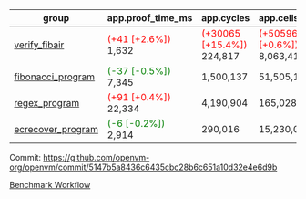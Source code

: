 | group | app.proof_time_ms | app.cycles | app.cells_used | leaf.proof_time_ms | leaf.cycles | leaf.cells_used |
| -- | -- | -- | -- | -- | -- | -- |
| [verify_fibair](https://github.com/openvm-org/openvm/blob/benchmark-results/benchmarks-pr/1160/verify_fibair-5147b5a8436c6435cbc28b6c651a10d32e4e6d9b.md) |<span style='color: red'>(+41 [+2.6%])</span> 1,632 | <span style='color: red'>(+30065 [+15.4%])</span> 224,817 | <span style='color: red'>(+50596 [+0.6%])</span> 8,063,418 |- | - | - |
| [fibonacci_program](https://github.com/openvm-org/openvm/blob/benchmark-results/benchmarks-pr/1160/fibonacci-5147b5a8436c6435cbc28b6c651a10d32e4e6d9b.md) |<span style='color: green'>(-37 [-0.5%])</span> 7,345 |  1,500,137 |  51,505,102 |- | - | - |
| [regex_program](https://github.com/openvm-org/openvm/blob/benchmark-results/benchmarks-pr/1160/regex-5147b5a8436c6435cbc28b6c651a10d32e4e6d9b.md) |<span style='color: red'>(+91 [+0.4%])</span> 22,334 |  4,190,904 |  165,028,173 |- | - | - |
| [ecrecover_program](https://github.com/openvm-org/openvm/blob/benchmark-results/benchmarks-pr/1160/ecrecover-5147b5a8436c6435cbc28b6c651a10d32e4e6d9b.md) |<span style='color: green'>(-6 [-0.2%])</span> 2,914 |  290,016 |  15,230,037 |- | - | - |


Commit: https://github.com/openvm-org/openvm/commit/5147b5a8436c6435cbc28b6c651a10d32e4e6d9b

[Benchmark Workflow](https://github.com/openvm-org/openvm/actions/runs/12590606401)
